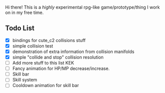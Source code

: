 Hi there! This is a *highly* experimental rpg-like game/prototype/thing I work on in my free time. 

## Todo List
- [x] bindings for cute_c2 collisions stuff
- [x] simple collision test
- [x] demonstration of extra information from collision manifolds
- [x] simple "collide and stop" collision resolution
- [ ] Add more stuff to this list KEK
- [ ] Fancy animation for HP/MP decrease/increase.
- [ ] Skill bar
- [ ] Skill system
- [ ] Cooldown animation for skill bar
